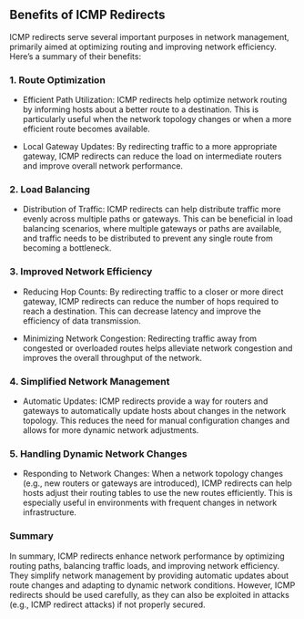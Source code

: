 ## Benefits of ICMP Redirects

ICMP redirects serve several important purposes in network management, primarily aimed at optimizing routing and improving network efficiency. Here’s a summary of their benefits:

### 1. Route Optimization

- Efficient Path Utilization: ICMP redirects help optimize network routing by informing hosts about a better route to a destination. This is particularly useful when the network topology changes or when a more efficient route becomes available.

- Local Gateway Updates: By redirecting traffic to a more appropriate gateway, ICMP redirects can reduce the load on intermediate routers and improve overall network performance.

### 2. Load Balancing

- Distribution of Traffic: ICMP redirects can help distribute traffic more evenly across multiple paths or gateways. This can be beneficial in load balancing scenarios, where multiple gateways or paths are available, and traffic needs to be distributed to prevent any single route from becoming a bottleneck.

### 3. Improved Network Efficiency

- Reducing Hop Counts: By redirecting traffic to a closer or more direct gateway, ICMP redirects can reduce the number of hops required to reach a destination. This can decrease latency and improve the efficiency of data transmission.

- Minimizing Network Congestion: Redirecting traffic away from congested or overloaded routes helps alleviate network congestion and improves the overall throughput of the network.

### 4. Simplified Network Management

- Automatic Updates: ICMP redirects provide a way for routers and gateways to automatically update hosts about changes in the network topology. This reduces the need for manual configuration changes and allows for more dynamic network adjustments.

### 5. Handling Dynamic Network Changes

- Responding to Network Changes: When a network topology changes (e.g., new routers or gateways are introduced), ICMP redirects can help hosts adjust their routing tables to use the new routes efficiently. This is especially useful in environments with frequent changes in network infrastructure.

### Summary

In summary, ICMP redirects enhance network performance by optimizing routing paths, balancing traffic loads, and improving network efficiency. They simplify network management by providing automatic updates about route changes and adapting to dynamic network conditions. However, ICMP redirects should be used carefully, as they can also be exploited in attacks (e.g., ICMP redirect attacks) if not properly secured.
